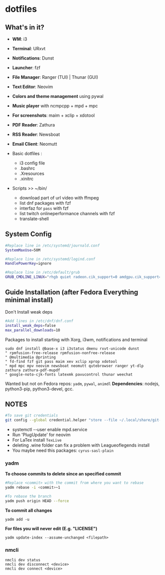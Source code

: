 # dotfiles

## What's in it?

* **WM**: i3
* **Terminal**: URxvt
* **Notifications**: Dunst
* **Launcher**: fzf
* **File Manager**: Ranger (TUI) | Thunar (GUI)
* **Text Editor**: Neovim
* **Colors and theme management** using pywal
* **Music player** with ncmpcpp + mpd + mpc
* **For screenshots**: maim + xclip + xdotool
* **PDF Reader**: Zathura
* **RSS Reader**: Newsboat
* **Email Client**: Neomutt
* Basic dotfiles :
    - i3 config file
    - .bashrc
    - .Xresources
    - .xinitrc

* Scripts >> ~/bin/
    - download part of url video with ffmpeg
    - list dnf packages with fzf
    - interfaz for `pass` with fzf
    - list twitch onlineperformance channels with fzf
    - translate-shell

## System Config
```bash
#Replace line in /etc/systemd/journald.conf
SystemMaxUse=50M

#Replace line in /etc/systemd/logind.conf 
HandlePowerKey=ignore

#Replace line in /etc/default/grub
GRUB_CMDLINE_LINUX="rhgb quiet radeon.cik_support=0 amdgpu.cik_support=1"
```

## Guide Installation (after Fedora Everything minimal install)
Don't Install weak deps
```bash
#Add lines in /etc/dnf/dnf.conf
install_weak_deps=false 
max_parallel_downloads=10 
```
Packages to install starting with Xorg, i3wm, notifications and terminal
```
sudo dnf install @base-x i3 i3status dmenu rxvt-unicode dunst
" rpmfusion-free-release rpmfusion-nonfree-release 
" @multimedia @printing
" fd-find fzf git pass maim xev xclip xprop xdotool
" mpd mpc mpv neovim newsboat neomutt qutebrowser ranger yt-dlp zathura zathura-pdf-mupdf
" google-noto-cjk-fonts latexmk pavucontrol thunar weechat 
```
Wanted but not on Fedora repos: `yadm`, `pywal`, `animdl` 
**Dependencies**: nodejs, python3-pip, python3-devel, gcc. <!-- gcc probably is not necessary -->

## NOTES
```bash
#To save git credentials
git config --global credential.helper "store --file ~/.local/share/git-credentials"
```
* systemctl --user enable mpd.service
* Run 'PlugUpdate' for neovim
* For LaTex install `TexLive`
* deleting .wine folder can fix a problem with Leagueoflegends install
* You maybe need this packages: `cyrus-sasl-plain` <!-- neomutt package|send email -->

### yadm 

**To choose commits to delete since an specified commit**
```bash
#Replace <commit> with the commit from where you want to rebase    
yadm rebase -i <commit>~1

#To rebase the branch
yadm push origin HEAD --force
```

**To commit all changes**

    yadm add -u

**For files you will never edit (E.g. "LICENSE")**

    yadm update-index --assume-unchanged <filepath>
    
### nmcli

    nmcli dev status
    nmcli dev disconnect <device>
    nmcli dev connect <device>

